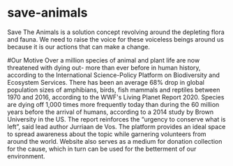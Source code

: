 # save-animals
Save The Animals is a solution concept revolving around the depleting flora and fauna. We need to raise the voice for these voiceless beings around us because it is our actions that can make a change.

#Our Motive
Over a million species of animal and plant life are now threatened with dying out- more than ever before in human history, according to the International Science-Policy Platform on Biodiversity and Ecosystem Services. There has been an average 68% drop in global population sizes of amphibians, birds, fish mammals and reptiles between 1970 and 2016, according to the WWF's Living Planet Report 2020. Species are dying off 1,000 times more frequently today than during the 60 million years before the arrival of humans, according to a 2014 study by Brown University in the US. The report reinforces the “urgency to conserve what is left”, said lead author Jurriaan de Vos.
The platform provides an ideal space to spread awareness about the topic while garnering volunteers from around the world. Website also serves as a medium for donation collection for the cause, which in turn can be used for the betterment of our environment.

